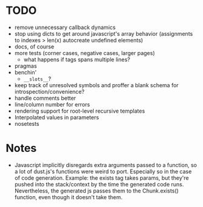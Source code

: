 # TODO
 * remove unnecessary callback dynamics
 * stop using dicts to get around javascript's array behavior
   (assignments to indexes > len(x) autocreate undefined elements)
 * docs, of course
 * more tests (corner cases, negative cases, larger pages)
   * what happens if tags spans multiple lines?
 * pragmas
 * benchin'
   * `__slots__`?
 * keep track of unresolved symbols and proffer a blank schema for
   introspection/convenience?
 * handle comments better
 * line/column number for errors
 * rendering support for root-level recursive templates
 * Interpolated values in parameters
 * nosetests

# Notes
 * Javascript implicitly disregards extra arguments passed
 to a function, so a lot of dust.js's functions were weird
 to port. Especially so in the case of code generation.
 Example: the exists tag takes params, but they're pushed into
 the stack/context by the time the generated code runs. Nevertheless,
 the generated js passes them to the Chunk.exists() function, even
 though it doesn't take them.
